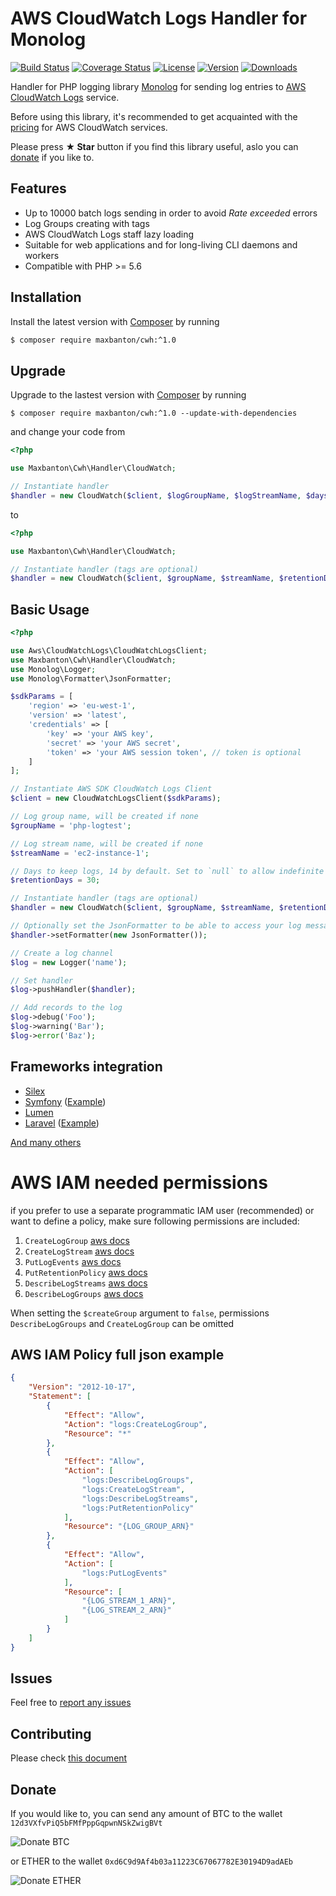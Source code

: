 # AWS CloudWatch Logs Handler for Monolog

[![Build Status](https://img.shields.io/travis/maxbanton/cwh/master.svg)](https://travis-ci.org/maxbanton/cwh)
[![Coverage Status](https://img.shields.io/coveralls/maxbanton/cwh/master.svg)](https://coveralls.io/github/maxbanton/cwh?branch=master)
[![License](https://img.shields.io/packagist/l/maxbanton/cwh.svg)](https://github.com/maxbanton/cwh/blob/master/LICENSE)
[![Version](https://img.shields.io/packagist/v/maxbanton/cwh.svg)](https://packagist.org/packages/maxbanton/cwh)
[![Downloads](https://img.shields.io/packagist/dt/maxbanton/cwh.svg)](https://packagist.org/packages/maxbanton/cwh/stats)

Handler for PHP logging library [Monolog](https://github.com/Seldaek/monolog) for sending log entries to 
[AWS CloudWatch Logs](http://docs.aws.amazon.com/AmazonCloudWatch/latest/logs/WhatIsCloudWatchLogs.html) service.

Before using this library, it's recommended to get acquainted with the [pricing](https://aws.amazon.com/en/cloudwatch/pricing/) for AWS CloudWatch services.

Please press **&#9733; Star** button if you find this library useful, aslo you can [donate](#donate) if you like to.

## Features
* Up to 10000 batch logs sending in order to avoid _Rate exceeded_ errors 
* Log Groups creating with tags
* AWS CloudWatch Logs staff lazy loading
* Suitable for web applications and for long-living CLI daemons and workers
* Compatible with PHP >= 5.6

## Installation
Install the latest version with [Composer](https://getcomposer.org/) by running

```bash
$ composer require maxbanton/cwh:^1.0
```

## Upgrade
Upgrade to the lastest version with [Composer](https://getcomposer.org/) by running

```
$ composer require maxbanton/cwh:^1.0 --update-with-dependencies
```

and change your code from

```php
<?php

use Maxbanton\Cwh\Handler\CloudWatch;

// Instantiate handler
$handler = new CloudWatch($client, $logGroupName, $logStreamName, $daysToRetention);
```
to

```php
<?php

use Maxbanton\Cwh\Handler\CloudWatch;

// Instantiate handler (tags are optional)
$handler = new CloudWatch($client, $groupName, $streamName, $retentionDays, 10000, ['my-awesome-tag' => 'tag-value']);
```

## Basic Usage
```php
<?php

use Aws\CloudWatchLogs\CloudWatchLogsClient;
use Maxbanton\Cwh\Handler\CloudWatch;
use Monolog\Logger;
use Monolog\Formatter\JsonFormatter;

$sdkParams = [
    'region' => 'eu-west-1',
    'version' => 'latest',
    'credentials' => [
        'key' => 'your AWS key',
        'secret' => 'your AWS secret',
        'token' => 'your AWS session token', // token is optional
    ]
];

// Instantiate AWS SDK CloudWatch Logs Client
$client = new CloudWatchLogsClient($sdkParams);

// Log group name, will be created if none
$groupName = 'php-logtest';

// Log stream name, will be created if none
$streamName = 'ec2-instance-1';

// Days to keep logs, 14 by default. Set to `null` to allow indefinite retention.
$retentionDays = 30;

// Instantiate handler (tags are optional)
$handler = new CloudWatch($client, $groupName, $streamName, $retentionDays, 10000, ['my-awesome-tag' => 'tag-value']);

// Optionally set the JsonFormatter to be able to access your log messages in a structured way
$handler->setFormatter(new JsonFormatter());

// Create a log channel
$log = new Logger('name');

// Set handler
$log->pushHandler($handler);

// Add records to the log
$log->debug('Foo');
$log->warning('Bar');
$log->error('Baz');
```

## Frameworks integration
 - [Silex](http://silex.sensiolabs.org/doc/master/providers/monolog.html#customization)
 - [Symfony](http://symfony.com/doc/current/logging.html) ([Example](https://github.com/maxbanton/cwh/issues/10#issuecomment-296173601))
 - [Lumen](https://lumen.laravel.com/docs/5.2/errors)
 - [Laravel](https://laravel.com/docs/5.4/errors) ([Example](https://stackoverflow.com/a/51790656/1856778))
  
 [And many others](https://github.com/Seldaek/monolog#framework-integrations)
 
# AWS IAM needed permissions
if you prefer to use a separate programmatic IAM user (recommended) or want to define a policy, make sure following permissions are included:
1. `CreateLogGroup` [aws docs](https://docs.aws.amazon.com/AmazonCloudWatchLogs/latest/APIReference/API_CreateLogGroup.html)
1. `CreateLogStream` [aws docs](https://docs.aws.amazon.com/AmazonCloudWatchLogs/latest/APIReference/API_CreateLogStream.html)
1. `PutLogEvents` [aws docs](https://docs.aws.amazon.com/AmazonCloudWatchLogs/latest/APIReference/API_PutLogEvents.html)
1. `PutRetentionPolicy` [aws docs](https://docs.aws.amazon.com/AmazonCloudWatchLogs/latest/APIReference/API_PutRetentionPolicy.html)
1. `DescribeLogStreams` [aws docs](https://docs.aws.amazon.com/AmazonCloudWatchLogs/latest/APIReference/API_DescribeLogStreams.html)
1. `DescribeLogGroups` [aws docs](https://docs.aws.amazon.com/AmazonCloudWatchLogs/latest/APIReference/API_DescribeLogGroups.html)

When setting the `$createGroup` argument to `false`, permissions `DescribeLogGroups` and `CreateLogGroup` can be omitted

## AWS IAM Policy full json example
```json
{
    "Version": "2012-10-17",
    "Statement": [
        {
            "Effect": "Allow",
            "Action": "logs:CreateLogGroup",
            "Resource": "*"
        },
        {
            "Effect": "Allow",
            "Action": [
                "logs:DescribeLogGroups",
                "logs:CreateLogStream",
                "logs:DescribeLogStreams",
                "logs:PutRetentionPolicy"
            ],
            "Resource": "{LOG_GROUP_ARN}"
        },
        {
            "Effect": "Allow",
            "Action": [
                "logs:PutLogEvents"
            ],
            "Resource": [
                "{LOG_STREAM_1_ARN}",
                "{LOG_STREAM_2_ARN}"
            ]
        }
    ]
}
```

## Issues
Feel free to [report any issues](https://github.com/maxbanton/cwh/issues/new)

## Contributing
Please check [this document](https://github.com/maxbanton/cwh/blob/master/CONTRIBUTING.md)

## Donate
If you would like to, you can send any amount of BTC to the wallet `12d3VXfvPiQ5bFMfPppGqpwnNSkZwigBVt`

![Donate BTC](https://monosnap.com/file/uv8lk8VrWzEywdUCmkfy4NCRg9qok3.png)

or ETHER to the wallet `0xd6C9d9Af4b03a11223C67067782E30194D9adAEb`

![Donate ETHER](https://monosnap.com/image/4nsT44MoNd7Y4OkC9rJWmy1yyvCh8r.png)
